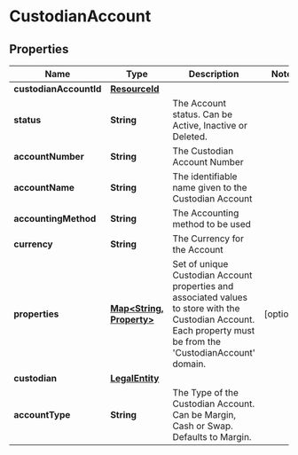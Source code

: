 

# CustodianAccount


## Properties

| Name | Type | Description | Notes |
|------------ | ------------- | ------------- | -------------|
|**custodianAccountId** | [**ResourceId**](ResourceId.md) |  |  |
|**status** | **String** | The Account status. Can be Active, Inactive or Deleted. |  |
|**accountNumber** | **String** | The Custodian Account Number |  |
|**accountName** | **String** | The identifiable name given to the Custodian Account |  |
|**accountingMethod** | **String** | The Accounting method to be used |  |
|**currency** | **String** | The Currency for the Account |  |
|**properties** | [**Map&lt;String, Property&gt;**](Property.md) | Set of unique Custodian Account properties and associated values to store with the Custodian Account. Each property must be from the &#39;CustodianAccount&#39; domain. |  [optional] |
|**custodian** | [**LegalEntity**](LegalEntity.md) |  |  |
|**accountType** | **String** | The Type of the Custodian Account. Can be Margin, Cash or Swap. Defaults to Margin. |  |



